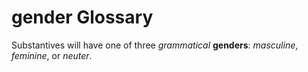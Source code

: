 # gender Glossary
Substantives will have one of three *grammatical* **genders**: *masculine*, *feminine*, or *neuter*.

